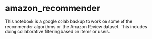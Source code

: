 # amazon_recommender

This notebook is a google colab backup to work on some of the recommender algorithms on the Amazon Review dataset. This includes doing collaborative filtering based on items or users.
